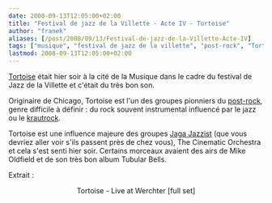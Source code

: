 ```yaml
---
date: 2008-09-13T12:05:00+02:00
title: "Festival de jazz de la Villette - Acte IV - Tortoise"
author: "franek"
aliases: [/post/2008/09/13/Festival-de-jazz-de-la-Villette-Acte-IV]
tags: ["musique", "festival de jazz de la villette", "post-rock", "Tortoise"]
lastmod: 2008-09-13T12:05:00+02:00
---
```

[Tortoise](http://fr.wikipedia.org/wiki/Krautrock) était hier soir à la cité de la Musique dans le cadre du festival de Jazz de la Villette et c'était du très bon son.

Originaire de Chicago, Tortoise est l'un des groupes pionniers du [post-rock](http://fr.wikipedia.org/wiki/Post-rock), genre difficile à définir : du rock souvent instrumental influencé par le jazz ou le [krautrock](http://fr.wikipedia.org/wiki/Krautrock).

Tortoise est une influence majeure des groupes [Jaga Jazzist](http://fr.wikipedia.org/wiki/Jaga_Jazzist) (que vous devriez aller voir s'ils passent près de chez vous), The Cinematic Orchestra et cela s'est senti hier soir. Certains morceaux avaient des airs de Mike Oldfield et de son très bon album Tubular Bells.

Extrait :

<div class="external-media" style="margin: 1em auto; text-align: center;"><object data="http://www.youtube.com/v/5sps7YxLeYM&hl=fr&fs=1" height="350" type="application/x-shockwave-flash" width="425"> <param name="movie" value="http://www.youtube.com/v/5sps7YxLeYM&hl=fr&fs=1"></param> <param name="wmode" value="transparent"></param></object>  
Tortoise - Live at Werchter [full set] </div>
